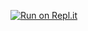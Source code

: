 [![Run on Repl.it](https://repl.it/badge/github/licod3r/pykicker)](https://repl.it/github/licod3r/pykicker)